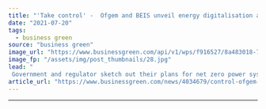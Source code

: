 ```yaml
---
title: "'Take control' -  Ofgem and BEIS unveil energy digitalisation and smart technologies strategies"
date: "2021-07-20"
tags: 
  - business green
source: "business green"
image_url: "https://www.businessgreen.com/api/v1/wps/f916527/8a483018-7754-4c81-99e4-bbce954cfd74/5/matthew-henry-134263-unsplash-power-lines-large-185x114.jpg"
image_fp: "/assets/img/post_thumbnails/28.jpg"
lead: "
 Government and regulator sketch out their plans for net zero power system through package of new strategies, consultations, and calls for evidence  ..."
article_url: "https://www.businessgreen.com/news/4034679/control-ofgem-beis-unveil-energy-digitalisation-smart-technologies-strategies"
---
```


---
